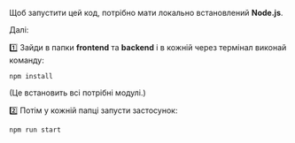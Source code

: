 Щоб запустити цей код, потрібно мати локально встановлений **Node.js**.

Далі:

1️⃣ Зайди в папки **frontend** та **backend** і в кожній через термінал виконай команду:

```
npm install
```

(Це встановить всі потрібні модулі.)

2️⃣ Потім у кожній папці запусти застосунок:

```
npm run start
```
